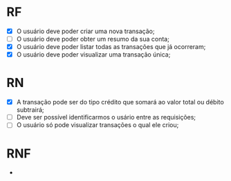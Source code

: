 # RF

- [x] O usuário deve poder criar uma nova transação;
- [ ] O usuário deve poder obter um resumo da sua conta;
- [x] O usuário deve poder listar todas as transações que já ocorreram;
- [x] O usuário deve poder visualizar uma transação única;

# RN

- [x] A transação pode ser do tipo crédito que somará ao valor total ou débito subtrairá;
- [ ] Deve ser possível identificarmos o usário entre as requisições;
- [ ] O usuário só pode visualizar transações o qual ele criou;

# RNF

-
